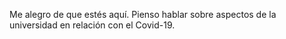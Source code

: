 

Me alegro de que estés aquí. Pienso hablar sobre aspectos de la universidad en relación con el Covid-19.
